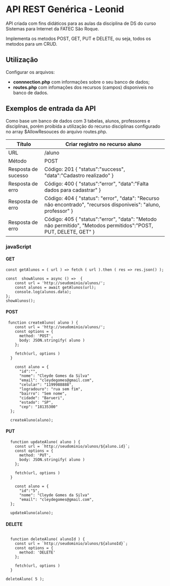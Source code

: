 # API REST Genérica - Leonid

API criada com fins didáticos para as aulas da disciplina de DS do curso Sistemas para Internet da FATEC São Roque.

Implementa os metodos POST, GET, PUT e DELETE, ou seja, todos os metodos para um CRUD.


## Utilização
Configurar os arquivos:
- **connnection.php** com informações sobre o seu banco de dados;
- **routes.php** com infomações dos recursos (campos) disponiveis no banco de dados.

## Exemplos de entrada da API
Como base um banco de dados com 3 tabelas, alunos, professores e disciplinas, porém proibida a utilização do recurso disciplinas configurado no array $AllowResouces do arquivo routes.php. 

**Título**          | **Criar registro no recurso aluno**
--------------------|-
URL                 | /aluno
Método              | POST
Resposta de sucesso | Código: 201 { "status":"success", "data":"Cadastro realizado" }
Resposta de erro    | Código: 400 { "status":"error", "data":"Falta dados para cadastrar" }
Resposta de erro    | Código: 404 { "status": "error", "data": "Recurso não encontrado", "recursos disponiveis": "aluno, professor" }
Resposta de erro    | Código: 405 { "status":"error", "data": "Metodo não permitido", "Metodos permitidos":"POST, PUT, DELETE, GET" }

### javaScript

#### GET
~~~
const getAlunos = ( url ) => fetch ( url ).then ( res => res.json() );

const  showAlunos = async () =>  {
    const url = 'http://seudominio/alunos/';
    const alunos = await getAlunos(url);
    console.log(alunos.data);
};
showAlunos();
~~~
#### POST
~~~
 function createAluno( aluno ) {
    const url = 'http://seudominio/alunos/';
    const options = {
      method: 'POST',
      body: JSON.stringify( aluno )
    };
  
    fetch(url, options )
  }
  
    const aluno = {
      "id":"",
      "nome": "Cleyde Gomes da Silva"
      "email": "cleydegomes@gmail.com",
      "celular": "1199988888",
      "logradouro": "rua sem fim",
      "bairro": "Sem nome",
      "cidade": "Barueri",
      "estado": "SP",
      "cep": "18135300"
  };
  
  createAluno(aluno);
~~~
#### PUT
~~~
  function updateAluno( aluno ) {
    const url = `http://seudominio/alunos/${aluno.id}`;
    const options = {
      method: 'PUT',
      body: JSON.stringify( aluno )
    };
  
    fetch(url, options )
  }
  
    const aluno = {
      "id":"5",
      "nome": "Cleyde Gomes da Silva"
      "email": "cleydegomes@gmail.com",
  };
  
  updateAluno(aluno);
~~~
#### DELETE
~~~~

  function deleteAluno( alunoId ) {
    const url = `http://seudominio/alunos/${alunoId}`;
    const options = {
      method: 'DELETE'
    };
  
    fetch(url, options )
  }
  
deleteAluno( 5 );
~~~~
